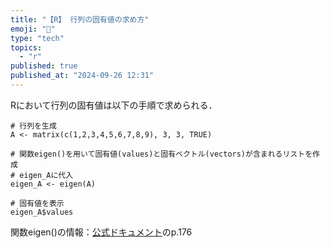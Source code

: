 ```yaml
---
title: "【R】 行列の固有値の求め方"
emoji: "🎉"
type: "tech"
topics:
  - "r"
published: true
published_at: "2024-09-26 12:31"
---
```


Rにおいて行列の固有値は以下の手順で求められる．

```r: sample.R
# 行列を生成
A <- matrix(c(1,2,3,4,5,6,7,8,9), 3, 3, TRUE)

# 関数eigen()を用いて固有値(values)と固有ベクトル(vectors)が含まれるリストを作成
# eigen_Aに代入
eigen_A <- eigen(A)

# 固有値を表示
eigen_A$values
```

関数eigen()の情報：[公式ドキュメント](https://cran.r-project.org/doc/manuals/r-release/fullrefman.pdf)のp.176